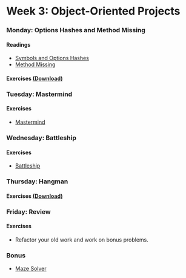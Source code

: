 # Week 3: Object-Oriented Projects

### Monday: Options Hashes and Method Missing

#### Readings
- [Symbols and Options Hashes][symbols-options-hashes]
- [Method Missing][method-missing]

[symbols-options-hashes]: ./w3d1/readings/symbols-options-hashes.md
[method-missing]: ./w3d1/readings/method-missing.md

#### Exercises [(Download)][w3d1-exercises]

[w3d1-exercises]: ./w3d1/w3d1.zip?raw=true

### Tuesday: Mastermind

#### Exercises
- [Mastermind][mastermind]

[mastermind]: ./w3d2/exercises/mastermind.md

### Wednesday: Battleship

#### Exercises
- [Battleship][battleship]

[battleship]: ./w3d3/exercises/battleship.md

### Thursday: Hangman

#### Exercises [(Download)][w3d4-exercises]

[w3d4-exercises]: ./w3d4/w3d4.zip?raw=true

### Friday: Review

#### Exercises
- Refactor your old work and work on bonus problems.

### Bonus
- [Maze Solver][maze-solver]

[maze-solver]: ./bonus/maze-solver.md
